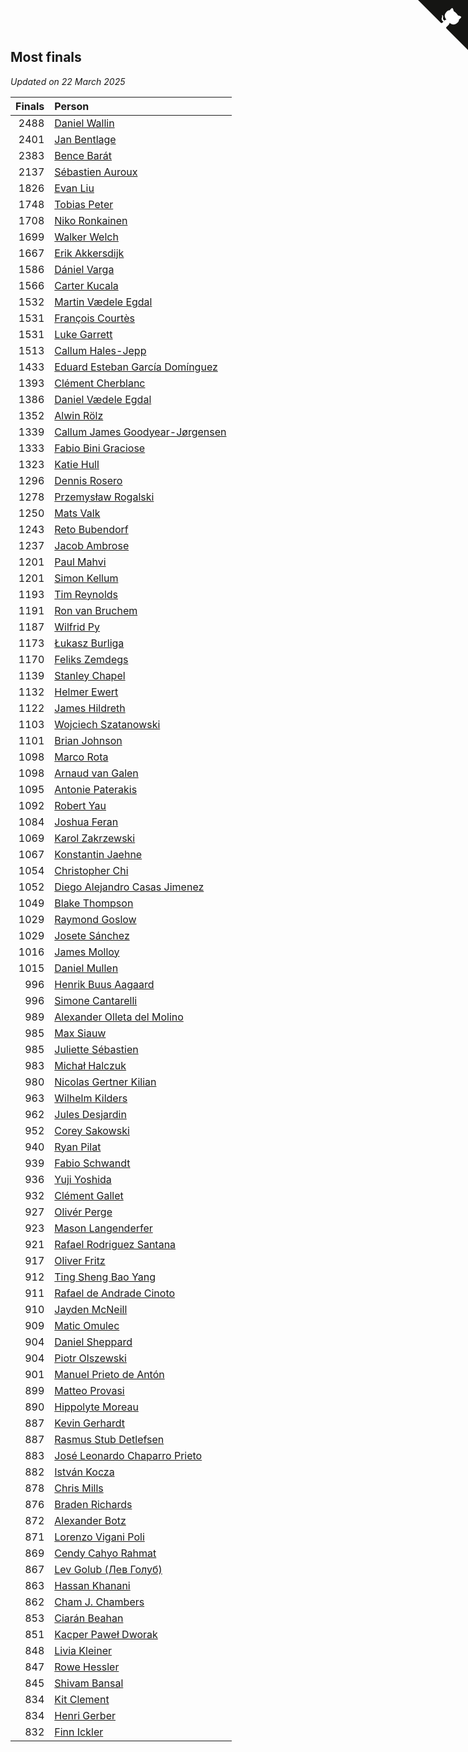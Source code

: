 ## Most finals

*Updated on 22 March 2025*

| Finals | Person |
| ---: | :--- |
| 2488 | [Daniel Wallin](https://www.worldcubeassociation.org/persons/2013WALL03) |
| 2401 | [Jan Bentlage](https://www.worldcubeassociation.org/persons/2010BENT01) |
| 2383 | [Bence Barát](https://www.worldcubeassociation.org/persons/2008BARA01) |
| 2137 | [Sébastien Auroux](https://www.worldcubeassociation.org/persons/2008AURO01) |
| 1826 | [Evan Liu](https://www.worldcubeassociation.org/persons/2009LIUE01) |
| 1748 | [Tobias Peter](https://www.worldcubeassociation.org/persons/2014PETE03) |
| 1708 | [Niko Ronkainen](https://www.worldcubeassociation.org/persons/2010RONK01) |
| 1699 | [Walker Welch](https://www.worldcubeassociation.org/persons/2011WELC01) |
| 1667 | [Erik Akkersdijk](https://www.worldcubeassociation.org/persons/2005AKKE01) |
| 1586 | [Dániel Varga](https://www.worldcubeassociation.org/persons/2008VARG01) |
| 1566 | [Carter Kucala](https://www.worldcubeassociation.org/persons/2015KUCA01) |
| 1532 | [Martin Vædele Egdal](https://www.worldcubeassociation.org/persons/2013EGDA02) |
| 1531 | [François Courtès](https://www.worldcubeassociation.org/persons/2008COUR01) |
| 1531 | [Luke Garrett](https://www.worldcubeassociation.org/persons/2017GARR05) |
| 1513 | [Callum Hales-Jepp](https://www.worldcubeassociation.org/persons/2012HALE01) |
| 1433 | [Eduard Esteban García Domínguez](https://www.worldcubeassociation.org/persons/2011EDUA01) |
| 1393 | [Clément Cherblanc](https://www.worldcubeassociation.org/persons/2014CHER05) |
| 1386 | [Daniel Vædele Egdal](https://www.worldcubeassociation.org/persons/2013EGDA01) |
| 1352 | [Alwin Rölz](https://www.worldcubeassociation.org/persons/2016ROLZ01) |
| 1339 | [Callum James Goodyear-Jørgensen](https://www.worldcubeassociation.org/persons/2012GOOD02) |
| 1333 | [Fabio Bini Graciose](https://www.worldcubeassociation.org/persons/2010GRAC02) |
| 1323 | [Katie Hull](https://www.worldcubeassociation.org/persons/2010HULL01) |
| 1296 | [Dennis Rosero](https://www.worldcubeassociation.org/persons/2010ROSE03) |
| 1278 | [Przemysław Rogalski](https://www.worldcubeassociation.org/persons/2013ROGA02) |
| 1250 | [Mats Valk](https://www.worldcubeassociation.org/persons/2007VALK01) |
| 1243 | [Reto Bubendorf](https://www.worldcubeassociation.org/persons/2012BUBE01) |
| 1237 | [Jacob Ambrose](https://www.worldcubeassociation.org/persons/2010AMBR01) |
| 1201 | [Paul Mahvi](https://www.worldcubeassociation.org/persons/2012MAHV01) |
| 1201 | [Simon Kellum](https://www.worldcubeassociation.org/persons/2016KELL12) |
| 1193 | [Tim Reynolds](https://www.worldcubeassociation.org/persons/2005REYN01) |
| 1191 | [Ron van Bruchem](https://www.worldcubeassociation.org/persons/2003BRUC01) |
| 1187 | [Wilfrid Py](https://www.worldcubeassociation.org/persons/2016PYWI01) |
| 1173 | [Łukasz Burliga](https://www.worldcubeassociation.org/persons/2013BURL01) |
| 1170 | [Feliks Zemdegs](https://www.worldcubeassociation.org/persons/2009ZEMD01) |
| 1139 | [Stanley Chapel](https://www.worldcubeassociation.org/persons/2016CHAP04) |
| 1132 | [Helmer Ewert](https://www.worldcubeassociation.org/persons/2015EWER01) |
| 1122 | [James Hildreth](https://www.worldcubeassociation.org/persons/2009HILD01) |
| 1103 | [Wojciech Szatanowski](https://www.worldcubeassociation.org/persons/2011SZAT01) |
| 1101 | [Brian Johnson](https://www.worldcubeassociation.org/persons/2013JOHN10) |
| 1098 | [Marco Rota](https://www.worldcubeassociation.org/persons/2009ROTA01) |
| 1098 | [Arnaud van Galen](https://www.worldcubeassociation.org/persons/2006GALE01) |
| 1095 | [Antonie Paterakis](https://www.worldcubeassociation.org/persons/2012PATE01) |
| 1092 | [Robert Yau](https://www.worldcubeassociation.org/persons/2009YAUR01) |
| 1084 | [Joshua Feran](https://www.worldcubeassociation.org/persons/2011FERA01) |
| 1069 | [Karol Zakrzewski](https://www.worldcubeassociation.org/persons/2014ZAKR01) |
| 1067 | [Konstantin Jaehne](https://www.worldcubeassociation.org/persons/2015JAEH01) |
| 1054 | [Christopher Chi](https://www.worldcubeassociation.org/persons/2014CHIC01) |
| 1052 | [Diego Alejandro Casas Jimenez](https://www.worldcubeassociation.org/persons/2014JIME05) |
| 1049 | [Blake Thompson](https://www.worldcubeassociation.org/persons/2010THOM03) |
| 1029 | [Raymond Goslow](https://www.worldcubeassociation.org/persons/2014GOSL01) |
| 1029 | [Josete Sánchez](https://www.worldcubeassociation.org/persons/2015SANC18) |
| 1016 | [James Molloy](https://www.worldcubeassociation.org/persons/2011MOLL01) |
| 1015 | [Daniel Mullen](https://www.worldcubeassociation.org/persons/2016MULL04) |
| 996 | [Henrik Buus Aagaard](https://www.worldcubeassociation.org/persons/2006BUUS01) |
| 996 | [Simone Cantarelli](https://www.worldcubeassociation.org/persons/2012CANT02) |
| 989 | [Alexander Olleta del Molino](https://www.worldcubeassociation.org/persons/2008OLLE01) |
| 985 | [Max Siauw](https://www.worldcubeassociation.org/persons/2017SIAU02) |
| 985 | [Juliette Sébastien](https://www.worldcubeassociation.org/persons/2014SEBA01) |
| 983 | [Michał Halczuk](https://www.worldcubeassociation.org/persons/2006HALC01) |
| 980 | [Nicolas Gertner Kilian](https://www.worldcubeassociation.org/persons/2013GERT01) |
| 963 | [Wilhelm Kilders](https://www.worldcubeassociation.org/persons/2010KILD02) |
| 962 | [Jules Desjardin](https://www.worldcubeassociation.org/persons/2010DESJ01) |
| 952 | [Corey Sakowski](https://www.worldcubeassociation.org/persons/2011SAKO01) |
| 940 | [Ryan Pilat](https://www.worldcubeassociation.org/persons/2016PILA03) |
| 939 | [Fabio Schwandt](https://www.worldcubeassociation.org/persons/2014SCHW02) |
| 936 | [Yuji Yoshida](https://www.worldcubeassociation.org/persons/2015YOSH01) |
| 932 | [Clément Gallet](https://www.worldcubeassociation.org/persons/2004GALL02) |
| 927 | [Olivér Perge](https://www.worldcubeassociation.org/persons/2007PERG01) |
| 923 | [Mason Langenderfer](https://www.worldcubeassociation.org/persons/2013LANG03) |
| 921 | [Rafael Rodriguez Santana](https://www.worldcubeassociation.org/persons/2012SANT12) |
| 917 | [Oliver Fritz](https://www.worldcubeassociation.org/persons/2014FRIT02) |
| 912 | [Ting Sheng Bao Yang](https://www.worldcubeassociation.org/persons/2008BAOY01) |
| 911 | [Rafael de Andrade Cinoto](https://www.worldcubeassociation.org/persons/2007CINO01) |
| 910 | [Jayden McNeill](https://www.worldcubeassociation.org/persons/2012MCNE01) |
| 909 | [Matic Omulec](https://www.worldcubeassociation.org/persons/2010OMUL02) |
| 904 | [Daniel Sheppard](https://www.worldcubeassociation.org/persons/2009SHEP01) |
| 904 | [Piotr Olszewski](https://www.worldcubeassociation.org/persons/2013OLSZ02) |
| 901 | [Manuel Prieto de Antón](https://www.worldcubeassociation.org/persons/2015ANTO04) |
| 899 | [Matteo Provasi](https://www.worldcubeassociation.org/persons/2009PROV01) |
| 890 | [Hippolyte Moreau](https://www.worldcubeassociation.org/persons/2008MORE02) |
| 887 | [Kevin Gerhardt](https://www.worldcubeassociation.org/persons/2013GERH01) |
| 887 | [Rasmus Stub Detlefsen](https://www.worldcubeassociation.org/persons/2014DETL01) |
| 883 | [José Leonardo Chaparro Prieto](https://www.worldcubeassociation.org/persons/2011CHAP01) |
| 882 | [István Kocza](https://www.worldcubeassociation.org/persons/2005KOCZ01) |
| 878 | [Chris Mills](https://www.worldcubeassociation.org/persons/2014MILL04) |
| 876 | [Braden Richards](https://www.worldcubeassociation.org/persons/2017RICH02) |
| 872 | [Alexander Botz](https://www.worldcubeassociation.org/persons/2013BOTZ01) |
| 871 | [Lorenzo Vigani Poli](https://www.worldcubeassociation.org/persons/2007POLI01) |
| 869 | [Cendy Cahyo Rahmat](https://www.worldcubeassociation.org/persons/2010RAHM02) |
| 867 | [Lev Golub (Лев Голуб)](https://www.worldcubeassociation.org/persons/2014HOLU01) |
| 863 | [Hassan Khanani](https://www.worldcubeassociation.org/persons/2018KHAN26) |
| 862 | [Cham J. Chambers](https://www.worldcubeassociation.org/persons/2017CHAM09) |
| 853 | [Ciarán Beahan](https://www.worldcubeassociation.org/persons/2012BEAH01) |
| 851 | [Kacper Paweł Dworak](https://www.worldcubeassociation.org/persons/2020DWOR01) |
| 848 | [Livia Kleiner](https://www.worldcubeassociation.org/persons/2013KLEI03) |
| 847 | [Rowe Hessler](https://www.worldcubeassociation.org/persons/2007HESS01) |
| 845 | [Shivam Bansal](https://www.worldcubeassociation.org/persons/2011BANS02) |
| 834 | [Kit Clement](https://www.worldcubeassociation.org/persons/2008CLEM01) |
| 834 | [Henri Gerber](https://www.worldcubeassociation.org/persons/2014GERB01) |
| 832 | [Finn Ickler](https://www.worldcubeassociation.org/persons/2012ICKL01) |


<a href="https://github.com/jonatanklosko/wca_statistics" class="github-corner" aria-label="View source on Github"><svg width="80" height="80" viewBox="0 0 250 250" style="fill:#151513; color:#fff; position: absolute; top: 0; border: 0; right: 0;" aria-hidden="true"><path d="M0,0 L115,115 L130,115 L142,142 L250,250 L250,0 Z"></path><path d="M128.3,109.0 C113.8,99.7 119.0,89.6 119.0,89.6 C122.0,82.7 120.5,78.6 120.5,78.6 C119.2,72.0 123.4,76.3 123.4,76.3 C127.3,80.9 125.5,87.3 125.5,87.3 C122.9,97.6 130.6,101.9 134.4,103.2" fill="currentColor" style="transform-origin: 130px 106px;" class="octo-arm"></path><path d="M115.0,115.0 C114.9,115.1 118.7,116.5 119.8,115.4 L133.7,101.6 C136.9,99.2 139.9,98.4 142.2,98.6 C133.8,88.0 127.5,74.4 143.8,58.0 C148.5,53.4 154.0,51.2 159.7,51.0 C160.3,49.4 163.2,43.6 171.4,40.1 C171.4,40.1 176.1,42.5 178.8,56.2 C183.1,58.6 187.2,61.8 190.9,65.4 C194.5,69.0 197.7,73.2 200.1,77.6 C213.8,80.2 216.3,84.9 216.3,84.9 C212.7,93.1 206.9,96.0 205.4,96.6 C205.1,102.4 203.0,107.8 198.3,112.5 C181.9,128.9 168.3,122.5 157.7,114.1 C157.9,116.9 156.7,120.9 152.7,124.9 L141.0,136.5 C139.8,137.7 141.6,141.9 141.8,141.8 Z" fill="currentColor" class="octo-body"></path></svg></a><style>.github-corner:hover .octo-arm{animation:octocat-wave 560ms ease-in-out}@keyframes octocat-wave{0%,100%{transform:rotate(0)}20%,60%{transform:rotate(-25deg)}40%,80%{transform:rotate(10deg)}}@media (max-width:500px){.github-corner:hover .octo-arm{animation:none}.github-corner .octo-arm{animation:octocat-wave 560ms ease-in-out}}</style>
